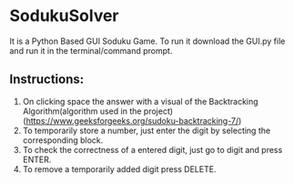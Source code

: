 # SodukuSolver

It is a Python Based GUI Soduku Game. To run it download the GUI.py file and run it in the terminal/command prompt. 

## Instructions:
1. On clicking space the answer with a visual of the Backtracking Algorithm(algorithm used in the project) (https://www.geeksforgeeks.org/sudoku-backtracking-7/)
2. To temporarily store a number, just enter the digit by selecting the corresponding block.
3. To check the correctness of a entered digit, just go to digit and press ENTER.
4. To remove a temporarily added digit press DELETE.


